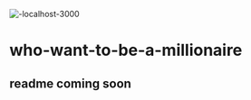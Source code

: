 ![-localhost-3000](https://user-images.githubusercontent.com/78637825/175353424-824cdef3-ab24-40c5-8c7a-87ef8a588228.png)
# who-want-to-be-a-millionaire
## readme coming soon
